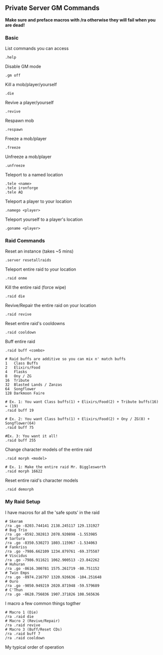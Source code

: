 ## Private Server GM Commands

**Make sure and preface macros with /ra otherwise they will fail when you are dead!**

### Basic

List commands you can access
```
.help
```

Disable GM mode
```
.gm off
```

Kill a mob/player/yourself
```
.die
```

Revive a player/yourself
```
.revive
```

Respawn mob
```
.respawn
```

Freeze a mob/player
```
.freeze
```

Unfreeze a mob/player
```
.unfreeze
```

Teleport to a named location
```
.tele <name>
.tele ironforge
.tele AQ
```

Teleport a player to your location
```
.namego <player>
```

Teleport yourself to a player's location
```
.goname <player>
```

### Raid Commands

Reset an instance (takes ~5 mins)
```
.server resetallraids
```

Teleport entire raid to your location
```
.raid onme
```

Kill the entire raid (force wipe)
```
.raid die
```

Revive/Repair the entire raid on your location
```
.raid revive
```

Reset entire raid's cooldowns
```
.raid cooldown
```

Buff entire raid
```
.raid buff <combo>

# Raid buffs are additive so you can mix n' match buffs
1   Class Buffs
2   Elixirs/Food
4   Flasks
8   Ony / ZG
16  Tribute
32  Blasted Lands / Zanzas
64  Songflower
128 Darkmoon Faire

# Ex. 1: You want Class buffs(1) + Elixirs/Food(2) + Tribute buffs(16) = (19)
.raid buff 19

# Ex. 2: You want Class buffs(1) + Elixirs/Food(2) + Ony / ZG(8) + Songflower(64)
.raid buff 75

#Ex. 3: You want it all!
.raid buff 255
```

Change character models of the entire raid
```
.raid morph <model>

# Ex. 1: Make the entire raid Mr. Bigglesworth
.raid morph 16622
```

Reset entire raid's character models
```
.raid demorph
```

### My Raid Setup

I have macros for all the 'safe spots' in the raid
```
# Skeram
/ra .go -8203.744141 2138.245117 129.131927
# Bug Trio
/ra .go -8592.382813 2078.920898 -1.553985
# Sartura
/ra .go -8350.530273 1803.115967 -1.534063
# Fankriss
/ra .go -7986.662109 1234.879761 -69.375587
# Viscidus
/ra .go -7986.911621 1062.900513 -23.842262
# Huhuran
/ra .go -8616.300781 1575.261719 -80.751152
# Twin Emps
/ra .go -8974.216797 1320.926636 -104.251648
# Ouro
/ra .go -9050.949219 2020.871948 -59.579689
# C'Thun
/ra .go -8628.756836 1907.371826 108.565636
```

I macro a few common things togther
```
# Macro 1 (Die)
/ra .raid die
# Macro 2 (Revive/Repair)
/ra .raid revive
# Macro 3 (Buff/Reset CDs)
/ra .raid buff 7
/ra .raid cooldown
```

My typical order of operation
